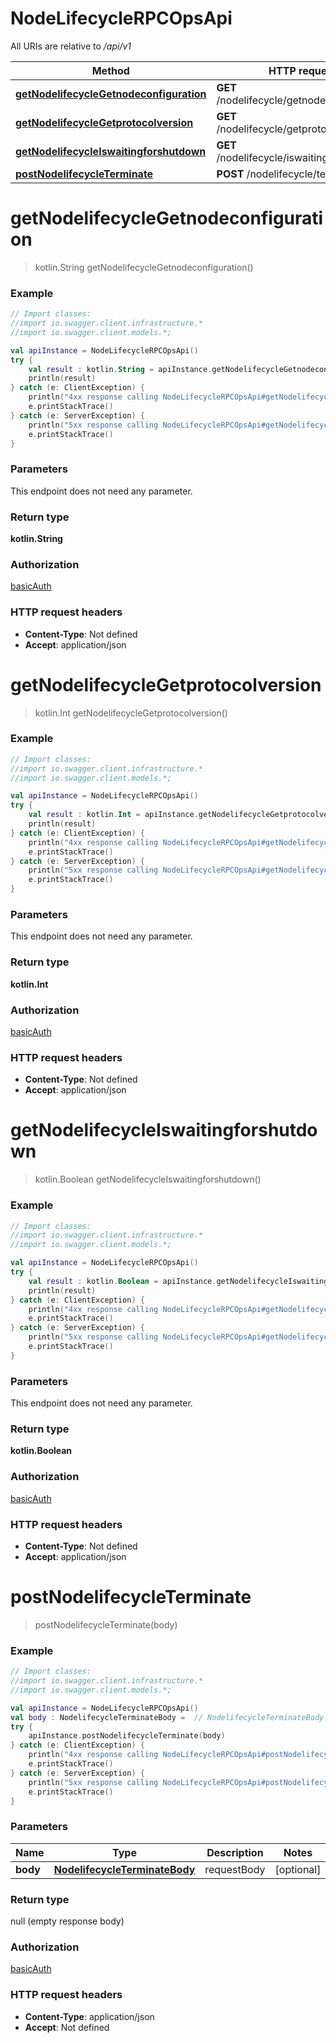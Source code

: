 # NodeLifecycleRPCOpsApi

All URIs are relative to */api/v1*

Method | HTTP request | Description
------------- | ------------- | -------------
[**getNodelifecycleGetnodeconfiguration**](NodeLifecycleRPCOpsApi.md#getNodelifecycleGetnodeconfiguration) | **GET** /nodelifecycle/getnodeconfiguration | 
[**getNodelifecycleGetprotocolversion**](NodeLifecycleRPCOpsApi.md#getNodelifecycleGetprotocolversion) | **GET** /nodelifecycle/getprotocolversion | 
[**getNodelifecycleIswaitingforshutdown**](NodeLifecycleRPCOpsApi.md#getNodelifecycleIswaitingforshutdown) | **GET** /nodelifecycle/iswaitingforshutdown | 
[**postNodelifecycleTerminate**](NodeLifecycleRPCOpsApi.md#postNodelifecycleTerminate) | **POST** /nodelifecycle/terminate | 

<a name="getNodelifecycleGetnodeconfiguration"></a>
# **getNodelifecycleGetnodeconfiguration**
> kotlin.String getNodelifecycleGetnodeconfiguration()



### Example
```kotlin
// Import classes:
//import io.swagger.client.infrastructure.*
//import io.swagger.client.models.*;

val apiInstance = NodeLifecycleRPCOpsApi()
try {
    val result : kotlin.String = apiInstance.getNodelifecycleGetnodeconfiguration()
    println(result)
} catch (e: ClientException) {
    println("4xx response calling NodeLifecycleRPCOpsApi#getNodelifecycleGetnodeconfiguration")
    e.printStackTrace()
} catch (e: ServerException) {
    println("5xx response calling NodeLifecycleRPCOpsApi#getNodelifecycleGetnodeconfiguration")
    e.printStackTrace()
}
```

### Parameters
This endpoint does not need any parameter.

### Return type

**kotlin.String**

### Authorization

[basicAuth](../README.md#basicAuth)

### HTTP request headers

 - **Content-Type**: Not defined
 - **Accept**: application/json

<a name="getNodelifecycleGetprotocolversion"></a>
# **getNodelifecycleGetprotocolversion**
> kotlin.Int getNodelifecycleGetprotocolversion()



### Example
```kotlin
// Import classes:
//import io.swagger.client.infrastructure.*
//import io.swagger.client.models.*;

val apiInstance = NodeLifecycleRPCOpsApi()
try {
    val result : kotlin.Int = apiInstance.getNodelifecycleGetprotocolversion()
    println(result)
} catch (e: ClientException) {
    println("4xx response calling NodeLifecycleRPCOpsApi#getNodelifecycleGetprotocolversion")
    e.printStackTrace()
} catch (e: ServerException) {
    println("5xx response calling NodeLifecycleRPCOpsApi#getNodelifecycleGetprotocolversion")
    e.printStackTrace()
}
```

### Parameters
This endpoint does not need any parameter.

### Return type

**kotlin.Int**

### Authorization

[basicAuth](../README.md#basicAuth)

### HTTP request headers

 - **Content-Type**: Not defined
 - **Accept**: application/json

<a name="getNodelifecycleIswaitingforshutdown"></a>
# **getNodelifecycleIswaitingforshutdown**
> kotlin.Boolean getNodelifecycleIswaitingforshutdown()



### Example
```kotlin
// Import classes:
//import io.swagger.client.infrastructure.*
//import io.swagger.client.models.*;

val apiInstance = NodeLifecycleRPCOpsApi()
try {
    val result : kotlin.Boolean = apiInstance.getNodelifecycleIswaitingforshutdown()
    println(result)
} catch (e: ClientException) {
    println("4xx response calling NodeLifecycleRPCOpsApi#getNodelifecycleIswaitingforshutdown")
    e.printStackTrace()
} catch (e: ServerException) {
    println("5xx response calling NodeLifecycleRPCOpsApi#getNodelifecycleIswaitingforshutdown")
    e.printStackTrace()
}
```

### Parameters
This endpoint does not need any parameter.

### Return type

**kotlin.Boolean**

### Authorization

[basicAuth](../README.md#basicAuth)

### HTTP request headers

 - **Content-Type**: Not defined
 - **Accept**: application/json

<a name="postNodelifecycleTerminate"></a>
# **postNodelifecycleTerminate**
> postNodelifecycleTerminate(body)



### Example
```kotlin
// Import classes:
//import io.swagger.client.infrastructure.*
//import io.swagger.client.models.*;

val apiInstance = NodeLifecycleRPCOpsApi()
val body : NodelifecycleTerminateBody =  // NodelifecycleTerminateBody | requestBody
try {
    apiInstance.postNodelifecycleTerminate(body)
} catch (e: ClientException) {
    println("4xx response calling NodeLifecycleRPCOpsApi#postNodelifecycleTerminate")
    e.printStackTrace()
} catch (e: ServerException) {
    println("5xx response calling NodeLifecycleRPCOpsApi#postNodelifecycleTerminate")
    e.printStackTrace()
}
```

### Parameters

Name | Type | Description  | Notes
------------- | ------------- | ------------- | -------------
 **body** | [**NodelifecycleTerminateBody**](NodelifecycleTerminateBody.md)| requestBody | [optional]

### Return type

null (empty response body)

### Authorization

[basicAuth](../README.md#basicAuth)

### HTTP request headers

 - **Content-Type**: application/json
 - **Accept**: Not defined

